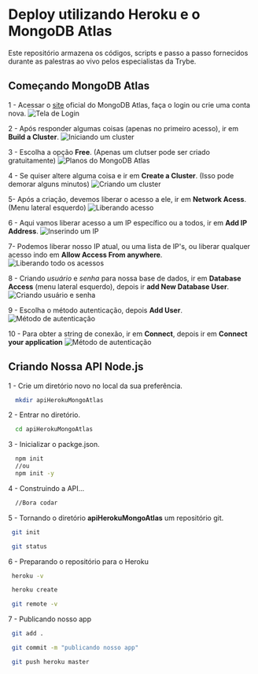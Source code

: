 # Deploy utilizando Heroku e o MongoDB Atlas

Este repositório armazena os códigos, scripts e passo a passo fornecidos durante as palestras ao vivo pelos especialistas da Trybe.

## Começando MongoDB Atlas

1 - Acessar o [site](https://account.mongodb.com/account/login?signedOut=true) oficial do MongoDB Atlas, faça o login ou crie uma conta nova.
![Tela de Login](/inages/1.png)

2 - Após responder algumas coisas (apenas no primeiro acesso), ir em **Build a Cluster**.
![Iniciando um cluster](/inages/2.png)

3 - Escolha a opção **Free**. (Apenas um clutser pode ser criado gratuitamente)
![Planos do MongoDB Atlas](/inages/3.png)

4 - Se quiser altere alguma coisa e ir em **Create a Cluster**. (Isso pode demorar alguns minutos)
![Criando um cluster](/inages/4.png)

5- Após a criação, devemos liberar o acesso a ele, ir em **Network Acess**. (Menu lateral esquerdo)
![Liberando acesso](/inages/5.png)

6 - Aqui vamos liberar acesso a um IP específico ou a todos, ir em **Add IP Address**.
![Inserindo um IP](/inages/6.png)

7- Podemos liberar nosso IP atual, ou uma lista de IP's, ou liberar qualquer acesso indo em **Allow Access From anywhere**.
![Liberando todo os acessos](/inages/7.png)

8 - Criando *usuário* e *senha* para nossa base de dados, ir em  **Database Access** (menu lateral esquerdo), depois ir  **add New Database User**.
![Criando usuário e senha](/inages/8.png)

9 - Escolha o método autenticação, depois **Add User**.
![Método de autenticação](/inages/9.png)

10 - Para obter a string de conexão, ir em **Connect**, depois ir em **Connect your application**
![Método de autenticação](/inages/10.png)

## Criando Nossa API Node.js

1 - Crie um diretório novo no local da sua preferência.
```sh
  mkdir apiHerokuMongoAtlas
```
2 - Entrar no diretório.
```sh
  cd apiHerokuMongoAtlas
```
3 - Inicializar o packge.json.
```sh
  npm init
  //ou
  npm init -y
```
4 - Construindo a API...
```sh
  //Bora codar
```
5 - Tornando o diretório **apiHerokuMongoAtlas** um repositório git.
```sh
 git init
```
```sh
 git status
```

6 - Preparando o repositório para o Heroku
```sh
 heroku -v
```
```sh
 heroku create
```
```sh
 git remote -v
```

7 - Publicando nosso app
```sh
 git add .
```
```sh
 git commit -m "publicando nosso app"
```
```sh
 git push heroku master
```